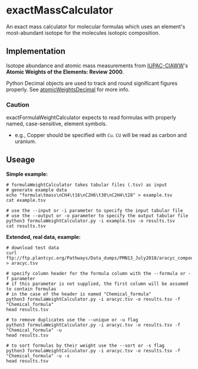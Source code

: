 # exactMassCalculator

An exact mass calculator for molecular formulas which uses an element's most-abundant isotope for the molecules isotopic composition.

## Implementation

Isotope abundance and atomic mass measurements from [IUPAC-CIAWW](https://www.ciaaw.org)'s **Atomic Weights of the Elements: Review 2000**.

Python Decimal objects are used to track and round significant figures properly. See [atomicWeightsDecimal](https://github.com/HegemanLab/atomicWeightsDecimal) for more info.

### Caution

exactFormulaWeightCalculator expects to read formulas with properly named, case-sensitive, element symbols.
  - e.g., Copper should be specified with `Cu`. `CU` will be read as carbon and uranium.

## Useage

**Simple example:**
```
# formulaWeightCalculator takes tabular files (.tsv) as input
# generate example data
echo "formula\tmass\nCH4\t16\nC2H6\t30\nC2H4\t28" > example.tsv
cat example.tsv

# use the --input or -i parameter to specify the input tabular file
# use the --output or -o parameter to specify the output tabular file
python3 formulaWeightCalculator.py -i example.tsv -o results.tsv
cat results.tsv
```

**Extended, real data, example:**
```
# download test data
curl ftp://ftp.plantcyc.org/Pathways/Data_dumps/PMN13_July2018/aracyc_compounds.20180702 > aracyc.tsv

# specify column header for the formula column with the --formula or -f parameter
# if this parameter is not supplied, the first column will be assumed to contain formulas
# in the case of the header is named "Chemical_formula"
python3 formulaWeightCalculator.py -i aracyc.tsv -o results.tsv -f "Chemical_formula"
head results.tsv

# to remove duplicates use the --unique or -u flag
python3 formulaWeightCalculator.py -i aracyc.tsv -o results.tsv -f "Chemical_formula" -u
head results.tsv

# to sort formulas by their weight use the --sort or -s flag
python3 formulaWeightCalculator.py -i aracyc.tsv -o results.tsv -f "Chemical_formula" -u -s
head results.tsv
```
